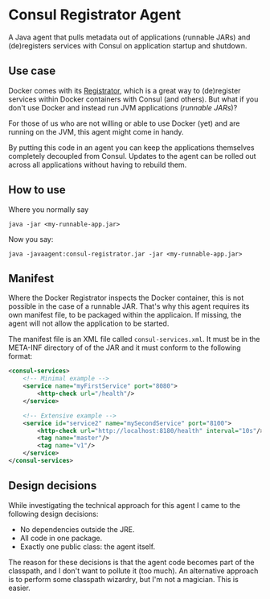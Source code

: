 # Consul Registrator Agent

A Java agent that pulls metadata out of applications (runnable JARs) and (de)registers services with Consul on application startup and shutdown.

## Use case

Docker comes with its [Registrator](http://gliderlabs.com/registrator/latest/), which is a great way to (de)register services within Docker containers with Consul (and others). But what if you don't use Docker and instead run JVM applications (*runnable JARs*)?

For those of us who are not willing or able to use Docker (yet) and are running on the JVM, this agent might come in handy.

By putting this code in an agent you can keep the applications themselves completely decoupled from Consul. Updates to the agent can be rolled out across all applications without having to rebuild them.

## How to use

Where you normally say

    java -jar <my-runnable-app.jar>

Now you say:

    java -javaagent:consul-registrator.jar -jar <my-runnable-app.jar>

## Manifest

Where the Docker Registrator inspects the Docker container, this is not possible in the case of a runnable JAR. That's why this agent requires its own manifest file, to be packaged within the applicaion. If missing, the agent will not allow the application to be started.

The manifest file is an XML file called `consul-services.xml`. It must be in the META-INF directory of of the JAR and it must conform to the following format:

```xml
<consul-services>
    <!-- Minimal example -->
    <service name="myFirstService" port="8080">
        <http-check url="/health"/>
    </service>

    <!-- Extensive example -->
    <service id="service2" name="mySecondService" port="8100">
        <http-check url="http://localhost:8180/health" interval="10s"/>
        <tag name="master"/>
        <tag name="v1"/>
    </service>
</consul-services>
```

## Design decisions

While investigating the technical approach for this agent I came to the following design decisions:

* No dependencies outside the JRE.
* All code in one package.
* Exactly one public class: the agent itself.

The reason for these decisions is that the agent code becomes part of the classpath, and I don't want to pollute it (too much). An alternative approach is to perform some classpath wizardry, but I'm not a magician. This is easier.
